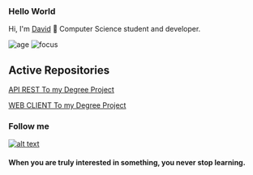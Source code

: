 ### Hello World
Hi, I'm [David](https://github.com/Dazt5/) 👋 Computer Science student and developer.

![age](https://img.shields.io/badge/Age-20-green)
![focus](https://img.shields.io/badge/focus-backend-red)


## Active Repositories

[API REST To my Degree Project](https://github.com/Dazt5/InfinitySolutionsAPI)

[WEB CLIENT To my Degree Project](https://github.com/Dazt5/InfinitySolutions)

### Follow me
[![alt text][1.1]][1]  

[1.1]: https://camo.githubusercontent.com/1915c75505092958fe88ba3f6ed1f45c20b5c4440bed02c27cb45f741ea5b632/687474703a2f2f6661726d362e7374617469632e666c69636b722e636f6d2f353133362f353432313235393132355f656130366436373637355f6f2e706e67

[1]:https://twitter.com/_Dazt5

#### When you are truly interested in something, you never stop learning. 
